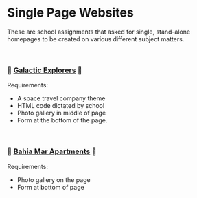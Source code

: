# Single Page Websites

These are school assignments that asked for single, stand-alone homepages to be created on various different subject matters.

<br>

### 🚀 [Galactic Explorers](spacetravel.html) 🚀
   
Requirements:
* A space travel company theme
* HTML code dictated by school
* Photo gallery in middle of page
* Form at the bottom of the page.
  
<br>
     
### 🌊 [Bahia Mar Apartments](apartments.html) 🌊

Requirements:
* Photo gallery on the page
* Form at bottom of page 
